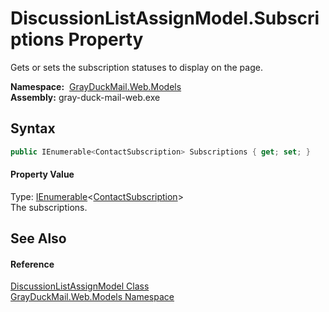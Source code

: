 DiscussionListAssignModel.Subscriptions Property
================================================
Gets or sets the subscription statuses to display on the page.

  **Namespace:**  [GrayDuckMail.Web.Models][1]  
  **Assembly:** gray-duck-mail-web.exe

Syntax
------

```csharp
public IEnumerable<ContactSubscription> Subscriptions { get; set; }
```

#### Property Value
Type: [IEnumerable][2]&lt;[ContactSubscription][3]>  
 The subscriptions. 

See Also
--------

#### Reference
[DiscussionListAssignModel Class][4]  
[GrayDuckMail.Web.Models Namespace][1]  

[1]: ../README.md
[2]: https://docs.microsoft.com/dotnet/api/system.collections.generic.ienumerable-1
[3]: ../../GrayDuckMail.Common.Database/ContactSubscription/README.md
[4]: README.md